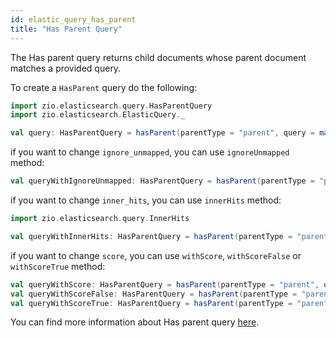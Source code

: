 ```yaml
---
id: elastic_query_has_parent
title: "Has Parent Query"
---
```


The Has parent query returns child documents whose parent document matches a provided query.

To create a `HasParent` query do the following:
```scala
import zio.elasticsearch.query.HasParentQuery
import zio.elasticsearch.ElasticQuery._

val query: HasParentQuery = hasParent(parentType = "parent", query = matches(Document.stringField, "test"))
```

if you want to change `ignore_unmapped`, you can use `ignoreUnmapped` method:
```scala
val queryWithIgnoreUnmapped: HasParentQuery = hasParent(parentType = "parent", query = matches(Document.stringField, "test")).ignoreUnmapped(true)
```

if you want to change `inner_hits`, you can use `innerHits` method:
```scala
import zio.elasticsearch.query.InnerHits

val queryWithInnerHits: HasParentQuery = hasParent(parentType = "parent", query = matches(Document.stringField, "test")).innerHits(innerHits = InnerHits.from(5))
```

if you want to change `score`, you can use `withScore`, `withScoreFalse` or `withScoreTrue` method:
```scala
val queryWithScore: HasParentQuery = hasParent(parentType = "parent", query = matches(Document.intField, "test")).withScore(true)
val queryWithScoreFalse: HasParentQuery = hasParent(parentType = "parent", query = matches(Document.intField, "test")).withScoreFalse
val queryWithScoreTrue: HasParentQuery = hasParent(parentType = "parent", query = matches(Document.intField, "test")).withScoreTrue
```

You can find more information about Has parent query [here](https://www.elastic.co/guide/en/elasticsearch/reference/7.17/query-dsl-has-parent-query.html).
